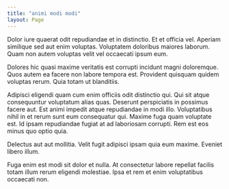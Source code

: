```yaml
---
title: "animi modi modi"
layout: Page
---
```

Dolor iure quaerat odit repudiandae et in distinctio. Et et officia vel. Aperiam similique sed aut enim voluptas. Voluptatem doloribus maiores laborum. Quam non autem voluptas velit vel occaecati ipsum eum.
 Dolores hic quasi maxime veritatis est corrupti incidunt magni doloremque. Quos autem ea facere non labore tempora est. Provident quisquam quidem voluptas rerum. Quia totam ut blanditiis.
 Adipisci eligendi quam cum enim officiis odit distinctio qui. Qui sit atque consequuntur voluptatum alias quas. Deserunt perspiciatis in possimus facere aut. Est animi impedit atque repudiandae in modi illo. Voluptatibus nihil in et rerum sunt eum consequatur qui.
Maxime fuga quam voluptate est. Id ipsam repudiandae fugiat at ad laboriosam corrupti. Rem est eos minus quo optio quia.
 Delectus aut aut mollitia. Velit fugit adipisci ipsam quia eum maxime. Eveniet libero illum.
 Fuga enim est modi sit dolor et nulla. At consectetur labore repellat facilis totam illum rerum eligendi molestiae. Ipsa et rem et enim voluptatibus occaecati non.
